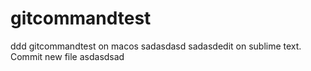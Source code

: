 # gitcommandtest
ddd
gitcommandtest on macos
sadasdasd
sadasdedit on sublime text.
Commit new file
asdasdsad

